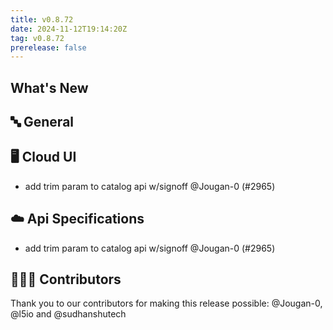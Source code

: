 ```yaml
---
title: v0.8.72
date: 2024-11-12T19:14:20Z
tag: v0.8.72
prerelease: false
---
```


## What's New
## 🔤 General
## 🖥 Cloud UI

- add trim param to catalog api w/signoff @Jougan-0 (#2965)

## ☁️ Api Specifications

- add trim param to catalog api w/signoff @Jougan-0 (#2965)

## 👨🏽‍💻 Contributors

Thank you to our contributors for making this release possible:
@Jougan-0, @l5io and @sudhanshutech

